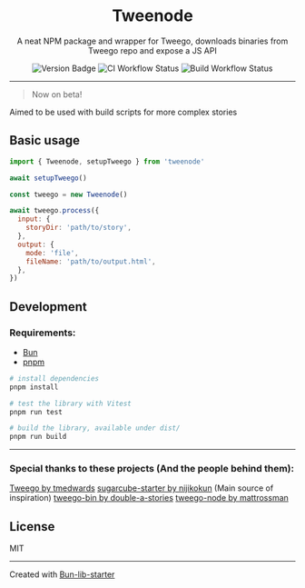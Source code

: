 
<!-- <div align='center'>
  <img align='center' height='128px' alt='Logo' src=''>
</div> -->

<h1 align='center'>Tweenode</h1>

<p align='center'>
  A neat NPM package and wrapper for Tweego, downloads binaries from Tweego repo and expose a JS API
</p>

<div align='center'>
  <img alt="Version Badge"  src="https://img.shields.io/badge/dynamic/json?url=https%3A%2F%2Fraw.githubusercontent.com%2Fgreatsquare0%2Ftweenode%2Fmain%2Fpackage.json&query=%24.version&label=Version">
  <img alt="CI Workflow Status" src="https://img.shields.io/github/actions/workflow/status/greatsquare0/tweenode/ci.yml?style=flat&label=Testing">
  <img alt="Build Workflow Status" src="https://img.shields.io/github/actions/workflow/status/greatsquare0/tweenode/release.yml?style=flat&label=Release">
</div>

---

> Now on beta!

Aimed to be used with build scripts for more complex stories

## Basic usage

```js
import { Tweenode, setupTweego } from 'tweenode'

await setupTweego()

const tweego = new Tweenode()

await tweego.process({
  input: {
    storyDir: 'path/to/story',
  },
  output: {
    mode: 'file',
    fileName: 'path/to/output.html',
  },
})
```

## Development

### Requirements:

- [Bun](bun.sh)
- [pnpm](pnpm.io)

```bash
# install dependencies
pnpm install

# test the library with Vitest
pnpm run test

# build the library, available under dist/
pnpm run build
```
---
### Special thanks to these projects (And the people behind them):

[Tweego by tmedwards](https://github.com/tmedwards/tweego)
[sugarcube-starter by nijikokun](https://github.com/nijikokun/sugarcube-starter/) (Main source of inspiration)
[tweego-bin by double-a-stories](https://github.com/double-a-stories/tweego-bin)
[tweego-node by mattrossman](https://github.com/mattrossman/tweego-node)

## License

MIT

---

Created with [Bun-lib-starter](https://github.com/wobsoriano/bun-lib-starter)
